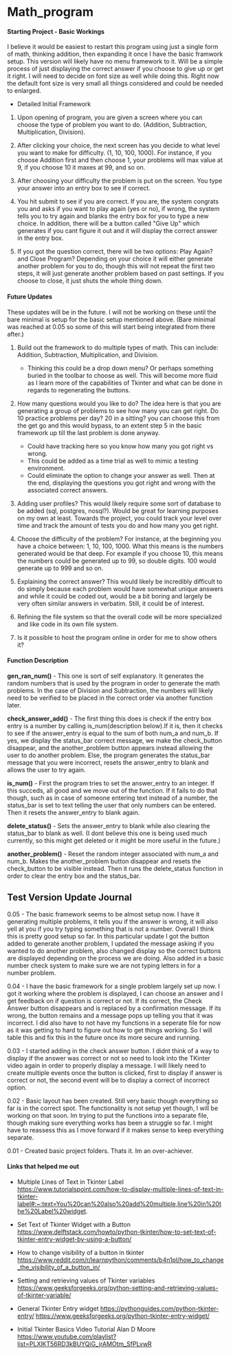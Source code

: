 # Math_program

#### Starting Project - Basic Workings
I believe it would be easiest to restart this program using just a single form of math, thinking addition, then expanding it once I have the basic framwork setup. This version will likely have no menu framework to it. Will be a simple process of just displaying the correct answer if you choose to give up or get it right. I will need to decide on font size as well while doing this. Right now the default font size is very small all things considered and could be needed to enlarged.

- Detailed Initial Framework
1. Upon opening of program, you are given a screen where you can choose the type of problem you want to do. (Addition, Subtraction, Multiplication, Division).

2. After clicking your choice, the next screen has you decide to what level you want to make for difficulty.     (1, 10, 100, 1000). For instance, if you choose Addition first and then choose 1, your problems will max value at 9, if you choose 10 it maxes at 99, and so on.

3. After choosing your difficulty the problem is put on the screen. You type your answer into an entry box to see if correct.

4. You hit submit to see if you are correct. If you are, the system congrats you and asks if you want to play again (yes or no), if wrong, the system tells you to try again and blanks the entry box for you to type a new choice. In addition, there will be a button called "Give Up" which generates if you cant figure it out and it will display the correct answer in the entry box.

5. If you got the question correct, there will be two options: Play Again? and Close Program? Depending on your choice it will either generate another problem for you to do, though this will not repeat the first two steps, it will just generate another problem based on past settings. If you choose to close, it just shuts the whole thing down.

#### Future Updates
These updates will be in the future. I will not be working on these until the bare minimal is setup for the basic setup mentioned above. (Bare minimal was reached at 0.05 so some of this will start being integrated from there after.)

1. Build out the framework to do multiple types of math. This can include: Addition, Subtraction, Multiplication, and Division.
    - Thinking this could be a drop down menu? Or perhaps something buried in the toolbar to choose as well. This will become more fluid as I learn more of the capabilities of Tkinter and what can be done in regards to regenerating the buttons.

2. How many questions would you like to do? The idea here is that you are generating a group of problems to see how many you can get right. Do 10 practice problems per day? 20 in a sitting? you can choose this from the get go and this would bypass, to an extent step 5 in the basic framework up till the last problem is done anyway.
    - Could have tracking here so you know how many you got right vs wrong.
    - This could be added as a time trial as well to mimic a testing environment.
    - Could eliminate the option to change your answer as well. Then at the end, displaying the questions you got right and wrong with the associated correct answers.

3. Adding user profiles? This would likely require some sort of database to be added (sql, postgres, nosql?). Would be great for learning purposes on my own at least. Towards the project, you could track your level over time and track the amount of tests you do and how many you get right.

4. Choose the difficulty of the problem? For instance, at the beginning you have a choice between: 1, 10, 100, 1000. What this means is the numbers generated would be that deep. For example if you choose 10, this means the numbers could be generated up to 99, so double digits. 100 would generate up to 999 and so on.

5. Explaining the correct answer? This would likely be incredibly difficult to do simply because each problem would have somewhat unique answers and while it could be coded out, would be a bit boring and largely be very often similar answers in verbatim. Still, it could be of interest.

6. Refining the file system so that the overall code will be more specialized and like code in its own file system.

7. Is it possible to host the program online in order for me to show others it?



#### Function Description

<b>gen_ran_num()</b> - This one is sort of self explanatory. It generates the random numbers that is used by the program in order to generate the math problems. In the case of Division and Subtraction, the numbers will likely need to be verified to be placed in the correct order via another function later.

<b>check_answer_add()</b> - The first thing this does is check if the entry box entry is a number by calling is_num(description below).If it is, then it checks to see if the answer_entry is equal to the sum of both num_a and num_b. If yes, we display the status_bar correct message, we make the check_button disappear, and the another_problem button appears instead allowing the user to do another problem. Else, the program generates the status_bar message that you were incorrect, resets the answer_entry to blank and allows the user to try again.

<b>is_num()</b> - First the program tries to set the answer_entry to an integer. If this succeds, all good and we move out of the function. If it fails to do that though, such as in case of someone entering text instead of a number, the status_bar is set to text telling the user that only numbers can be entered. Then it resets the answer_entry to blank again.

<b>delete_status()</b> - Sets the answer_entry to blank while also clearing the status_bar to blank as well. (I dont believe this one is being used much currently, so this might get deleted or it might be more useful in the future.)

<b>another_problem()</b> - Reset the random integer associated with num_a and num_b. Makes the another_problem button disappear and resets the check_button to be visible instead. Then it runs the delete_status function in order to clear the entry box and the status_bar.


Test Version Update Journal
------------
0.05 - The basic framework seems to be almost setup now. I have it generating multiple problems, it tells you if the answer is wrong, it will also yell at you if you try typing something that is not a number. Overall I think this is pretty good setup so far. In this particular update I got the button added to generate another problem, I updated the message asking if you wanted to do another problem, also changed display so the correct buttons are displayed depending on the process we are doing. Also added in a basic number check system to make sure we are not typing letters in for a number problem.

0.04 - I have the basic framework for a single problem largely set up now. I got it working where the problem is displayed, I can choose an answer and I get feedback on if question is correct or not. If its correct, the Check Answer button disappears and is replaced by a confirmation message. If its wrong, the button remains and a message pops up telling you that it was incorrect. I did also have to not have my functions in a seperate file for now as it was getting to hard to figure out how to get things working. So I will table this and fix this in the future once its more secure and running. 

0.03 - I started adding in the check answer button. I didnt think of a way to display if the answer was correct or not so need to look into the TKinter video again in order to properly display a message. I will likely need to create multiple events once the button is clicked, first to display if answer is correct or not, the second event will be to display a correct of incorrect option.

0.02 - Basic layout has been created. Still very basic though everything so far is in the correct spot. The functionality is not setup yet though, I will be working on that soon. Im trying to put the functions into a separate file, though making sure everything works has been a struggle so far. I might have to reassess this as I move forward if it makes sense to keep everything separate.

0.01 - Created basic project folders. Thats it. Im an over-achiever.



#### Links that helped me out

- Multiple Lines of Text in Tkinter Label
https://www.tutorialspoint.com/how-to-display-multiple-lines-of-text-in-tkinter-label#:~:text=You%20can%20also%20add%20multiple,line%20in%20the%20Label%20widget.

- Set Text of Tkinter Widget with a Button
https://www.delftstack.com/howto/python-tkinter/how-to-set-text-of-tkinter-entry-widget-by-using-a-button/

- How to change visibility of a button in tkinter
https://www.reddit.com/r/learnpython/comments/b4n1pl/how_to_change_the_visibility_of_a_button_in/

- Setting and retrieving values of Tkinter variables
https://www.geeksforgeeks.org/python-setting-and-retrieving-values-of-tkinter-variable/

- General Tkinter Entry widget
https://pythonguides.com/python-tkinter-entry/
https://www.geeksforgeeks.org/python-tkinter-entry-widget/

- Initial Tkinter Basics Video Tutorial Alan D Moore
https://www.youtube.com/playlist?list=PLXlKT56RD3kBUYQiG_jrAMOtm_SfPLvwR

